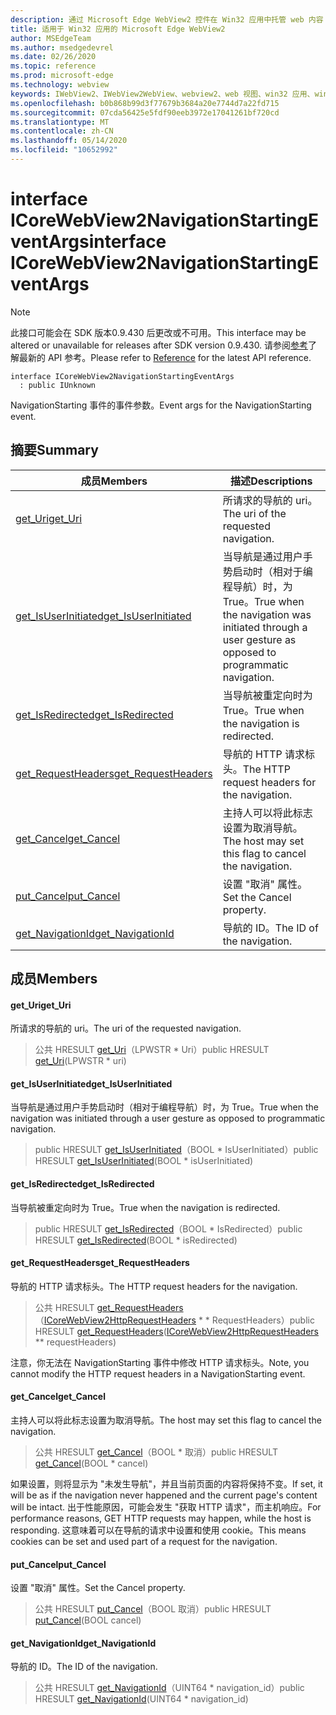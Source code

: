 ```yaml
---
description: 通过 Microsoft Edge WebView2 控件在 Win32 应用中托管 web 内容
title: 适用于 Win32 应用的 Microsoft Edge WebView2
author: MSEdgeTeam
ms.author: msedgedevrel
ms.date: 02/26/2020
ms.topic: reference
ms.prod: microsoft-edge
ms.technology: webview
keywords: IWebView2、IWebView2WebView、webview2、web 视图、win32 应用、win32、edge、ICoreWebView2、ICoreWebView2Host、浏览器控件、边缘 html
ms.openlocfilehash: b0b868b99d3f77679b3684a20e7744d7a22fd715
ms.sourcegitcommit: 07cda56425e5fdf90eeb3972e17041261bf720cd
ms.translationtype: MT
ms.contentlocale: zh-CN
ms.lasthandoff: 05/14/2020
ms.locfileid: "10652992"
---
```

# <span data-ttu-id="fca85-104">interface ICoreWebView2NavigationStartingEventArgs</span><span class="sxs-lookup"><span data-stu-id="fca85-104">interface ICoreWebView2NavigationStartingEventArgs</span></span> 

> [!NOTE]
> <span data-ttu-id="fca85-105">此接口可能会在 SDK 版本0.9.430 后更改或不可用。</span><span class="sxs-lookup"><span data-stu-id="fca85-105">This interface may be altered or unavailable for releases after SDK version 0.9.430.</span></span> <span data-ttu-id="fca85-106">请参阅[参考](../../../webview2-api-reference.md)了解最新的 API 参考。</span><span class="sxs-lookup"><span data-stu-id="fca85-106">Please refer to [Reference](../../../webview2-api-reference.md) for the latest API reference.</span></span>

```
interface ICoreWebView2NavigationStartingEventArgs
  : public IUnknown
```

<span data-ttu-id="fca85-107">NavigationStarting 事件的事件参数。</span><span class="sxs-lookup"><span data-stu-id="fca85-107">Event args for the NavigationStarting event.</span></span>

## <span data-ttu-id="fca85-108">摘要</span><span class="sxs-lookup"><span data-stu-id="fca85-108">Summary</span></span>

 <span data-ttu-id="fca85-109">成员</span><span class="sxs-lookup"><span data-stu-id="fca85-109">Members</span></span>                        | <span data-ttu-id="fca85-110">描述</span><span class="sxs-lookup"><span data-stu-id="fca85-110">Descriptions</span></span>
--------------------------------|---------------------------------------------
[<span data-ttu-id="fca85-111">get_Uri</span><span class="sxs-lookup"><span data-stu-id="fca85-111">get_Uri</span></span>](#get_uri) | <span data-ttu-id="fca85-112">所请求的导航的 uri。</span><span class="sxs-lookup"><span data-stu-id="fca85-112">The uri of the requested navigation.</span></span>
[<span data-ttu-id="fca85-113">get_IsUserInitiated</span><span class="sxs-lookup"><span data-stu-id="fca85-113">get_IsUserInitiated</span></span>](#get_isuserinitiated) | <span data-ttu-id="fca85-114">当导航是通过用户手势启动时（相对于编程导航）时，为 True。</span><span class="sxs-lookup"><span data-stu-id="fca85-114">True when the navigation was initiated through a user gesture as opposed to programmatic navigation.</span></span>
[<span data-ttu-id="fca85-115">get_IsRedirected</span><span class="sxs-lookup"><span data-stu-id="fca85-115">get_IsRedirected</span></span>](#get_isredirected) | <span data-ttu-id="fca85-116">当导航被重定向时为 True。</span><span class="sxs-lookup"><span data-stu-id="fca85-116">True when the navigation is redirected.</span></span>
[<span data-ttu-id="fca85-117">get_RequestHeaders</span><span class="sxs-lookup"><span data-stu-id="fca85-117">get_RequestHeaders</span></span>](#get_requestheaders) | <span data-ttu-id="fca85-118">导航的 HTTP 请求标头。</span><span class="sxs-lookup"><span data-stu-id="fca85-118">The HTTP request headers for the navigation.</span></span>
[<span data-ttu-id="fca85-119">get_Cancel</span><span class="sxs-lookup"><span data-stu-id="fca85-119">get_Cancel</span></span>](#get_cancel) | <span data-ttu-id="fca85-120">主持人可以将此标志设置为取消导航。</span><span class="sxs-lookup"><span data-stu-id="fca85-120">The host may set this flag to cancel the navigation.</span></span>
[<span data-ttu-id="fca85-121">put_Cancel</span><span class="sxs-lookup"><span data-stu-id="fca85-121">put_Cancel</span></span>](#put_cancel) | <span data-ttu-id="fca85-122">设置 "取消" 属性。</span><span class="sxs-lookup"><span data-stu-id="fca85-122">Set the Cancel property.</span></span>
[<span data-ttu-id="fca85-123">get_NavigationId</span><span class="sxs-lookup"><span data-stu-id="fca85-123">get_NavigationId</span></span>](#get_navigationid) | <span data-ttu-id="fca85-124">导航的 ID。</span><span class="sxs-lookup"><span data-stu-id="fca85-124">The ID of the navigation.</span></span>

## <span data-ttu-id="fca85-125">成员</span><span class="sxs-lookup"><span data-stu-id="fca85-125">Members</span></span>

#### <span data-ttu-id="fca85-126">get_Uri</span><span class="sxs-lookup"><span data-stu-id="fca85-126">get_Uri</span></span> 

<span data-ttu-id="fca85-127">所请求的导航的 uri。</span><span class="sxs-lookup"><span data-stu-id="fca85-127">The uri of the requested navigation.</span></span>

> <span data-ttu-id="fca85-128">公共 HRESULT [get_Uri](#get_uri)（LPWSTR \* Uri）</span><span class="sxs-lookup"><span data-stu-id="fca85-128">public HRESULT [get_Uri](#get_uri)(LPWSTR \* uri)</span></span>

#### <span data-ttu-id="fca85-129">get_IsUserInitiated</span><span class="sxs-lookup"><span data-stu-id="fca85-129">get_IsUserInitiated</span></span> 

<span data-ttu-id="fca85-130">当导航是通过用户手势启动时（相对于编程导航）时，为 True。</span><span class="sxs-lookup"><span data-stu-id="fca85-130">True when the navigation was initiated through a user gesture as opposed to programmatic navigation.</span></span>

> <span data-ttu-id="fca85-131">public HRESULT [get_IsUserInitiated](#get_isuserinitiated)（BOOL \* IsUserInitiated）</span><span class="sxs-lookup"><span data-stu-id="fca85-131">public HRESULT [get_IsUserInitiated](#get_isuserinitiated)(BOOL \* isUserInitiated)</span></span>

#### <span data-ttu-id="fca85-132">get_IsRedirected</span><span class="sxs-lookup"><span data-stu-id="fca85-132">get_IsRedirected</span></span> 

<span data-ttu-id="fca85-133">当导航被重定向时为 True。</span><span class="sxs-lookup"><span data-stu-id="fca85-133">True when the navigation is redirected.</span></span>

> <span data-ttu-id="fca85-134">public HRESULT [get_IsRedirected](#get_isredirected)（BOOL \* IsRedirected）</span><span class="sxs-lookup"><span data-stu-id="fca85-134">public HRESULT [get_IsRedirected](#get_isredirected)(BOOL \* isRedirected)</span></span>

#### <span data-ttu-id="fca85-135">get_RequestHeaders</span><span class="sxs-lookup"><span data-stu-id="fca85-135">get_RequestHeaders</span></span> 

<span data-ttu-id="fca85-136">导航的 HTTP 请求标头。</span><span class="sxs-lookup"><span data-stu-id="fca85-136">The HTTP request headers for the navigation.</span></span>

> <span data-ttu-id="fca85-137">公共 HRESULT [get_RequestHeaders](#get_requestheaders)（[ICoreWebView2HttpRequestHeaders](ICoreWebView2HttpRequestHeaders.md) \* \* RequestHeaders）</span><span class="sxs-lookup"><span data-stu-id="fca85-137">public HRESULT [get_RequestHeaders](#get_requestheaders)([ICoreWebView2HttpRequestHeaders](ICoreWebView2HttpRequestHeaders.md) \*\* requestHeaders)</span></span>

<span data-ttu-id="fca85-138">注意，你无法在 NavigationStarting 事件中修改 HTTP 请求标头。</span><span class="sxs-lookup"><span data-stu-id="fca85-138">Note, you cannot modify the HTTP request headers in a NavigationStarting event.</span></span>

#### <span data-ttu-id="fca85-139">get_Cancel</span><span class="sxs-lookup"><span data-stu-id="fca85-139">get_Cancel</span></span> 

<span data-ttu-id="fca85-140">主持人可以将此标志设置为取消导航。</span><span class="sxs-lookup"><span data-stu-id="fca85-140">The host may set this flag to cancel the navigation.</span></span>

> <span data-ttu-id="fca85-141">公共 HRESULT [get_Cancel](#get_cancel)（BOOL \* 取消）</span><span class="sxs-lookup"><span data-stu-id="fca85-141">public HRESULT [get_Cancel](#get_cancel)(BOOL \* cancel)</span></span>

<span data-ttu-id="fca85-142">如果设置，则将显示为 "未发生导航"，并且当前页面的内容将保持不变。</span><span class="sxs-lookup"><span data-stu-id="fca85-142">If set, it will be as if the navigation never happened and the current page's content will be intact.</span></span> <span data-ttu-id="fca85-143">出于性能原因，可能会发生 "获取 HTTP 请求"，而主机响应。</span><span class="sxs-lookup"><span data-stu-id="fca85-143">For performance reasons, GET HTTP requests may happen, while the host is responding.</span></span> <span data-ttu-id="fca85-144">这意味着可以在导航的请求中设置和使用 cookie。</span><span class="sxs-lookup"><span data-stu-id="fca85-144">This means cookies can be set and used part of a request for the navigation.</span></span>

#### <span data-ttu-id="fca85-145">put_Cancel</span><span class="sxs-lookup"><span data-stu-id="fca85-145">put_Cancel</span></span> 

<span data-ttu-id="fca85-146">设置 "取消" 属性。</span><span class="sxs-lookup"><span data-stu-id="fca85-146">Set the Cancel property.</span></span>

> <span data-ttu-id="fca85-147">公共 HRESULT [put_Cancel](#put_cancel)（BOOL 取消）</span><span class="sxs-lookup"><span data-stu-id="fca85-147">public HRESULT [put_Cancel](#put_cancel)(BOOL cancel)</span></span>

#### <span data-ttu-id="fca85-148">get_NavigationId</span><span class="sxs-lookup"><span data-stu-id="fca85-148">get_NavigationId</span></span> 

<span data-ttu-id="fca85-149">导航的 ID。</span><span class="sxs-lookup"><span data-stu-id="fca85-149">The ID of the navigation.</span></span>

> <span data-ttu-id="fca85-150">公共 HRESULT [get_NavigationId](#get_navigationid)（UINT64 \* navigation_id）</span><span class="sxs-lookup"><span data-stu-id="fca85-150">public HRESULT [get_NavigationId](#get_navigationid)(UINT64 \* navigation_id)</span></span>

